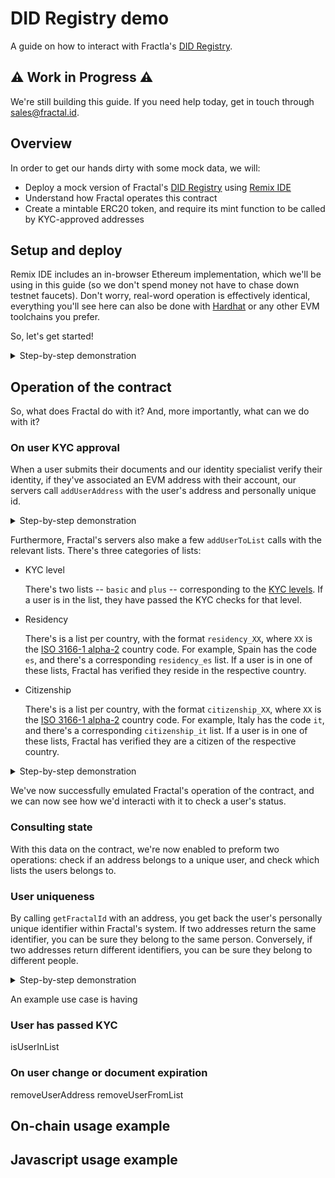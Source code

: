 # DID Registry demo

A guide on how to interact with Fractla's [DID Registry](https://github.com/trustfractal/web3-identity#option-2-did-registry-lookup).

## ⚠️ Work in Progress ⚠️

We're still building this guide. If you need help today, get in touch through <sales@fractal.id>.

## Overview

In order to get our hands dirty with some mock data, we will:

- Deploy a mock version of Fractal's [DID Registry](https://github.com/trustfractal/web3-identity/blob/main/FractalRegistry.sol) using [Remix IDE](https://remix.ethereum.org/)
- Understand how Fractal operates this contract
- Create a mintable ERC20 token, and require its mint function to be called by KYC-approved addresses

## Setup and deploy

Remix IDE includes an in-browser Ethereum implementation, which we'll be using in this guide (so we don't spend money not have to chase down testnet faucets). Don't worry, real-word operation is effectively identical, everything you'll see here can also be done with [Hardhat](https://hardhat.org/) or any other EVM toolchains you prefer.

So, let's get started!

<details>
  <summary>Step-by-step demonstration</summary>

- Go to [Remix IDE](https://remix.ethereum.org/)
- Clone this git repo as a workspace
- Compile and deploy the contract
  - On the file explorer on the left
    - Click "contracts"
    - Click "1_FractalRegistry.sol"
  - Go to the "Solidity compiler" tab
    - Click "Compile 1_FractalRegistry.sol".
  - Go to the "Deploy & run transactions"
    - Copy your address
    - Paste it on the box to the right of the Deploy button
    - Click Deploy

That's it! 🎉 We now have a working FractalRegistry deployment to play around with!

</details>

## Operation of the contract

So, what does Fractal do with it? And, more importantly, what can we do with it?

### On user KYC approval

When a user submits their documents and our identity specialist verify their identity, if they've associated an EVM address with their account, our servers call `addUserAddress` with the user's address and personally unique id.

<details>
  <summary>Step-by-step demonstration</summary>

Let's use ourselves as an example.

- Go to the "Deploy & run transactions"
  - Click the arrow on the left of "FRACTALREGISTRY", below "Deployed Contracts"
  - Click the arrow on the right of "addUserAddre..."
    - On the `addr` field, paste your own address
    - On the `fractalId` field, let's paste:
      ```
      0x0000000000000000000000000000000000000000000000000000000000000001
      ```
      Normally, when Fractal's server call this method, this value is a personally unique identifier.
  - Click "transact"
  </details>

Furthermore, Fractal's servers also make a few `addUserToList` calls with the relevant lists. There's three categories of lists:

- KYC level

  There's two lists -- `basic` and `plus` -- corresponding to the [KYC levels](https://docs.developer.fractal.id/kyc-levels). If a user is in the list, they have passed the KYC checks for that level.

- Residency

  There's is a list per country, with the format `residency_XX`, where `XX` is the [ISO 3166-1 alpha-2](https://en.wikipedia.org/wiki/ISO_3166-1_alpha-2) country code. For example, Spain has the code `es`, and there's a corresponding `residency_es` list. If a user is in one of these lists, Fractal has verified they reside in the respective country.

- Citizenship

  There's is a list per country, with the format `citizenship_XX`, where `XX` is the [ISO 3166-1 alpha-2](https://en.wikipedia.org/wiki/ISO_3166-1_alpha-2) country code. For example, Italy has the code `it`, and there's a corresponding `citizenship_it` list. If a user is in one of these lists, Fractal has verified they are a citizen of the respective country.

<details>
  <summary>Step-by-step demonstration</summary>

Let's use ourselves as an example. Let's pretend we're a Portuguese citizen (`pt`) that lives in Finland (`fi`) that has passed KYC level `plus`.

- Go to the "Deploy & run transactions"

  - Click the arrow on the left of "FRACTALREGISTRY", below "Deployed Contracts"
  - Click the arrow on the right of "addUserToList"
    - On the `userId` field, paste the fractalId we've used before:
      ```
      0x0000000000000000000000000000000000000000000000000000000000000001
      ```
    - On the `listId` field, put in `plus`
  - Click "transact"

    You should see an entry on the console (bottom portion of the window) with a big green checkmark. This indicates success! 🎉

  - Let's do another "addUserToList" call for our citizenship
    - On the `listId` field, put in `citizenship_pt`
  - Let's do another "addUserToList" call for our residency
    - On the `listId` field, put in `residency_fi`
  - Click "transact"

        You should see another success checkmark on the console

    </details>

We've now successfully emulated Fractal's operation of the contract, and we can now see how we'd interacti with it to check a user's status.

### Consulting state

With this data on the contract, we're now enabled to preform two operations: check if an address belongs to a unique user, and check which lists the users belongs to.

### User uniqueness

By calling `getFractalId` with an address, you get back the user's personally unique identifier within Fractal's system. If two addresses return the same identifier, you can be sure they belong to the same person. Conversely, if two addresses return different identifiers, you can be sure they belong to different people.

<details>
  <summary>Step-by-step demonstration</summary>

Let's use ourselves as an example.

- Go to the "Deploy & run transactions"
  - Click the arrow on the left of "FRACTALREGISTRY", below "Deployed Contracts"
  - Click the arrow on the right of "getFractalId"
    - On the `addr` field, paste your own address
  - Click "call"
  - Below the "call" button, you should now see:
    ```
    0: bytes32: 0x0000000000000000000000000000000000000000000000000000000000000001
    ```

This is us getting beck the same identified we're inputed before in this guide.

</details>

An example use case is having

### User has passed KYC

isUserInList

### On user change or document expiration

removeUserAddress
removeUserFromList

## On-chain usage example

## Javascript usage example

